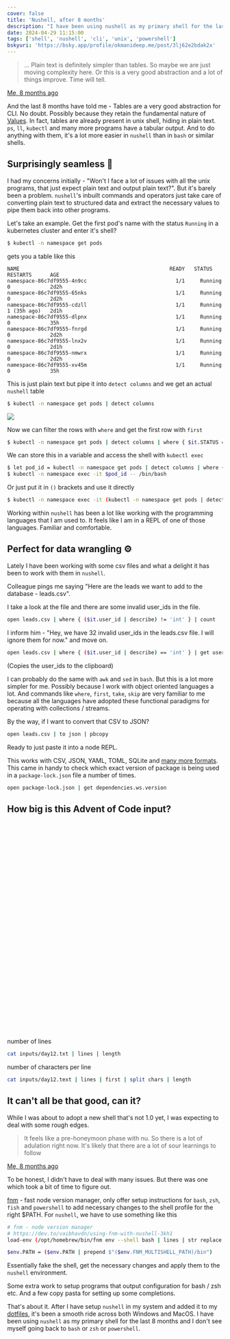 ```yaml
---
cover: false
title: 'Nushell, after 8 months'
description: "I have been using nushell as my primary shell for the last 8 months and I don't see myself going back to bash or zsh or powershell"
date: 2024-04-29 11:15:00
tags: ['shell', 'nushell', 'cli', 'unix', 'powershell']
bskyuri: 'https://bsky.app/profile/okmanideep.me/post/3lj62e2bdak2x'
---
```


> ... Plain text is definitely simpler than tables. So maybe we are just moving complexity here. Or this is a very good abstraction and a lot of things improve. Time will tell.

[Me, 8 months ago](https://okmanideep.me/i-am-very-excited-about-using-nushell-everyday/)

And the last 8 months have told me - Tables are a very good abstraction for CLI. No doubt. Possibly because they retain the fundamental nature of [Values](https://youtu.be/-6BsiVyC1kM?si=w1U3f4OzdOAT6C55). In fact, tables are already present in unix shell, hiding in plain text. `ps`, `ll`, `kubectl` and many more programs have a tabular output. And to do anything with them, it's a lot more easier in `nushell` than in `bash` or similar shells.

## Surprisingly seamless 🧈
I had my concerns initially - "Won't I face a lot of issues with all the unix programs, that just expect plain text and output plain text?". But it's barely been a problem. `nushell`'s inbuilt commands and operators just take care of converting plain text to structured data and extract the necessary values to pipe them back into other programs.

Let's take an example. Get the first pod's name with the status `Running` in a kubernetes cluster and enter it's shell?

```sh
$ kubectl -n namespace get pods
```
gets you a table like this

```
NAME                                                 READY   STATUS      RESTARTS      AGE
namespace-86c7df9555-4n9cc                             1/1     Running     0             2d2h
namespace-86c7df9555-65nks                             1/1     Running     0             2d2h
namespace-86c7df9555-cdzll                             1/1     Running     1 (35h ago)   2d1h
namespace-86c7df9555-dlpnx                             1/1     Running     0             35h
namespace-86c7df9555-fnrgd                             1/1     Running     0             2d2h
namespace-86c7df9555-lnx2v                             1/1     Running     0             2d1h
namespace-86c7df9555-nmwrx                             1/1     Running     0             2d2h
namespace-86c7df9555-xv45m                             1/1     Running     0             35h
```
This is just plain text but pipe it into `detect columns` and we get an actual `nushell` table

```sh
$ kubectl -n namespace get pods | detect columns
```

<img src="https://imgur.com/k5im8XR.png" style="max-width: 680px;" />

Now we can filter the rows with `where` and get the first row with `first`

```sh
$ kubectl -n namespace get pods | detect columns | where { $it.STATUS == "Running" } | first | get NAME
```

We can store this in a variable and access the shell with `kubectl exec`

```sh
$ let pod_id = kubectl -n namespace get pods | detect columns | where { $it.STATUS == "Running" } | first | get NAME
$ kubectl -n namespace exec -it $pod_id -- /bin/bash
```

Or just put it in `()` brackets and use it directly

```sh
$ kubectl -n namespace exec -it (kubectl -n namespace get pods | detect columns | where { $it.STATUS == "Running" } | first | get NAME) -- /bin/bash
```

Working within `nushell` has been a lot like working with the programming languages that I am used to. It feels like I am in a REPL of one of those languages. Familiar and comfortable.

## Perfect for data wrangling ⚙️
Lately I have been working with some csv files and what a delight it has been to work with them in `nushell`.

Colleague pings me saying "Here are the leads we want to add to the database - leads.csv".

I take a look at the file and there are some invalid user_ids in the file.

```sh
open leads.csv | where { ($it.user_id | describe) != 'int' } | count
```
I inform him - "Hey, we have 32 invalid user_ids in the leads.csv file. I will ignore them for now." and move on.

```sh
open leads.csv | where { ($it.user_id | describe) == 'int' } | get user_id | str join ',' | pbcopy
```
(Copies the user_ids to the clipboard)

I can probably do the same with `awk` and `sed` in `bash`. But this is a lot more simpler for me. Possibly because I work with object oriented languages a lot. And commands like `where`, `first`, `take`, `skip` are very familiar to me because all the languages have adopted these functional paradigms for operating with collections / streams.

By the way, if I want to convert that CSV to JSON?

```sh
open leads.csv | to json | pbcopy
```
Ready to just paste it into a node REPL.

This works with CSV, JSON, YAML, TOML, SQLite and [many more formats](http://www.nushell.sh/book/loading_data.html#opening-files). This came in handy to check which exact version of package is being used in a `package-lock.json` file a number of times.

```sh
open package-lock.json | get dependencies.ws.version
```

## How big is this Advent of Code input?
<div style="width: 100%; height: 489px; background: var(--raised-bg-color)">
	<script src="https://asciinema.org/a/717382.js" id="asciicast-717382" async="true" data-autoplay></script>
</div>

number of lines
```sh
cat inputs/day12.txt | lines | length
```
number of characters per line
```sh
cat inputs/day12.text | lines | first | split chars | length
```

## It can't all be that good, can it?
While I was about to adopt a new shell that's not 1.0 yet, I was expecting to deal with some rough edges.

> It feels like a pre-honeymoon phase with nu. So there is a lot of adulation right now. It's likely that there are a lot of sour learnings to follow

[Me, 8 months ago](https://okmanideep.me/i-am-very-excited-about-using-nushell-everyday/)

To be honest, I didn't have to deal with many issues. But there was one which took a bit of time to figure out.

[fnm](https://github.com/Schniz/fnm) - fast node version manager, only offer setup instructions for `bash`, `zsh`, `fish` and `powershell` to add necessary changes to the shell profile for the right $PATH. For `nushell`, we have to use something like this

```sh
# fnm - node version manager
# https://dev.to/vaibhavdn/using-fnm-with-nushell-3kh1
load-env (/opt/homebrew/bin/fnm env --shell bash | lines | str replace 'export ' '' | str replace -a '"' '' | split column = | rename name value | where name != "FNM_ARCH" and name != "PATH" | reduce -f {} {|it, acc| $acc | upsert $it.name $it.value })

$env.PATH = ($env.PATH | prepend $"($env.FNM_MULTISHELL_PATH)/bin")
```

Essentially fake the shell, get the necessary changes and apply them to the `nushell` environment.

Some extra work to setup programs that output configuration for bash / zsh etc. And a few copy pasta for setting up some completions.

That's about it. After I have setup `nushell` in my system and added it to my [dotfiles](https://github.com/okmanideep/dotfiles), it's been a smooth ride across both Windows and MacOS. I have been using `nushell` as my primary shell for the last 8 months and I don't see myself going back to `bash` or `zsh` or `powershell`.

